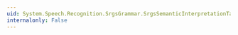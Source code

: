 ```yaml
---
uid: System.Speech.Recognition.SrgsGrammar.SrgsSemanticInterpretationTag.Script
internalonly: False
---
```

